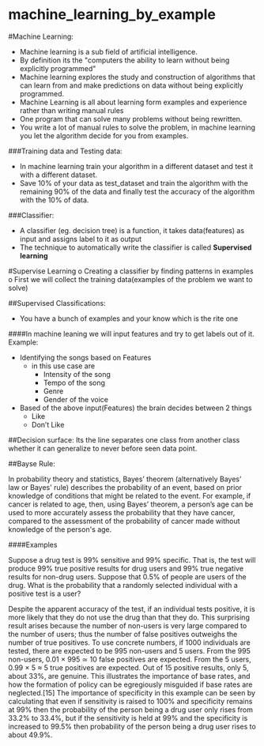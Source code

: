# machine_learning_by_example



#Machine Learning:
-	Machine learning is a sub field of artificial intelligence.
-	By definition its the "computers the ability to learn without being explicitly programmed"
-	Machine learning explores the study and construction of algorithms that can learn from and make predictions on data without being explicitly programmed.
-	Machine Learning is all about learning form examples and experience rather than writing manual rules
-	One program that can solve many problems without being rewritten.
-   You write a lot of manual rules to solve the problem, in machine learning you let the algorithm decide for you from examples.

###Training data and Testing data:
-	In machine learning train your algorithm in a different dataset and test it with a different dataset.
-	Save 10% of your data as test_dataset and train the algorithm with the remaining 90% of the data and finally test the accuracy of the algorithm with the 10% of data.

###Classifier:
-	A classifier (eg. decision tree) is a function, it takes data(features) as input and assigns label to it as output
-	The technique to automatically write the classifier is called **Supervised learning**

#Supervise Learning
o	Creating a classifier by finding patterns in examples
o	First we will collect the training data(examples of the problem we want to solve)

##Supervised Classifications:
-	You have a bunch of examples and your know which is the rite one

####In machine leaning we will input features and try to get labels out of it.
Example:
- Identifying the songs based on Features 
    - in this use case are
        - Intensity of the song
        - Tempo of the song
        - Genre
        - Gender of the voice
- Based of the above input(Features) the brain decides between 2 things
    - Like
    - Don’t Like

##Decision surface:
Its the line separates one class from another class whether it can generalize to never before seen data point.

##Bayse Rule:

In probability theory and statistics, Bayes’ theorem (alternatively Bayes’ law or Bayes' rule) describes the probability of an event, based on prior knowledge of conditions that might be related to the event. For example, if cancer is related to age, then, using Bayes’ theorem, a person’s age can be used to more accurately assess the probability that they have cancer, compared to the assessment of the probability of cancer made without knowledge of the person's age.

####Examples

Suppose a drug test is 99% sensitive and 99% specific. That is, the test will produce 99% true positive results for drug users and 99% true negative results for non-drug users. Suppose that 0.5% of people are users of the drug. What is the probability that a randomly selected individual with a positive test is a user?


Despite the apparent accuracy of the test, if an individual tests positive, it is more likely that they do not use the drug than that they do. This surprising result arises because the number of non-users is very large compared to the number of users; thus the number of false positives outweighs the number of true positives. To use concrete numbers, if 1000 individuals are tested, there are expected to be 995 non-users and 5 users. From the 995 non-users, 0.01 × 995 ≃ 10 false positives are expected. From the 5 users, 0.99 × 5 ≈ 5 true positives are expected. Out of 15 positive results, only 5, about 33%, are genuine. This illustrates the importance of base rates, and how the formation of policy can be egregiously misguided if base rates are neglected.[15]
The importance of specificity in this example can be seen by calculating that even if sensitivity is raised to 100% and specificity remains at 99% then the probability of the person being a drug user only rises from 33.2% to 33.4%, but if the sensitivity is held at 99% and the specificity is increased to 99.5% then probability of the person being a drug user rises to about 49.9%.

